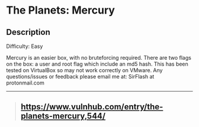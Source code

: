 # The Planets: Mercury
## Description
Difficulty: Easy

Mercury is an easier box, with no bruteforcing required. There are two flags on the box: a user and root flag which include an md5 hash. This has been tested on VirtualBox so may not work correctly on VMware. Any questions/issues or feedback please email me at: SirFlash at protonmail.com
* * * 
> ## https://www.vulnhub.com/entry/the-planets-mercury,544/
